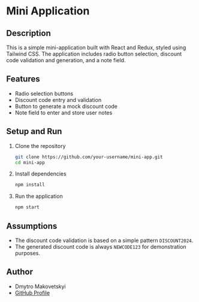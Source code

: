 # Mini Application

## Description

This is a simple mini-application built with React and Redux, styled using Tailwind CSS. The application includes radio button selection, discount code validation and generation, and a note field.

## Features

- Radio selection buttons
- Discount code entry and validation
- Button to generate a mock discount code
- Note field to enter and store user notes

## Setup and Run

1. Clone the repository
    ```bash
    git clone https://github.com/your-username/mini-app.git
    cd mini-app
    ```

2. Install dependencies
    ```bash
    npm install
    ```

3. Run the application
    ```bash
    npm start
    ```

## Assumptions

- The discount code validation is based on a simple pattern `DISCOUNT2024`.
- The generated discount code is always `NEWCODE123` for demonstration purposes.

## Author

- Dmytro Makovetskyi
- [GitHub Profile](https://github.com/makodmytro)
